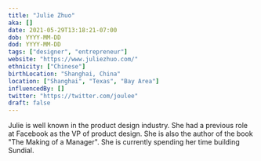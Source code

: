 ```yaml
---
title: "Julie Zhuo"
aka: []
date: 2021-05-29T13:18:21-07:00
dob: YYYY-MM-DD
dod: YYYY-MM-DD
tags: ["designer", "entrepreneur"]
website: "https://www.juliezhuo.com/"
ethnicity: ["Chinese"]
birthLocation: "Shanghai, China"
location: ["Shanghai", "Texas", "Bay Area"]
influencedBy: []
twitter: "https://twitter.com/joulee"
draft: false
---
```


Julie is well known in the product design industry. She had a previous role at Facebook as the VP of product design. She is also the author of the book "The Making of a Manager". She is currently spending her time building Sundial. 